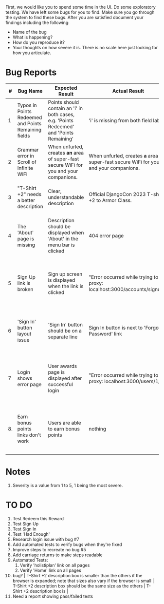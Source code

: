 First, we would like you to spend some time in the UI. Do some exploratory testing. We have left some bugs for you to find. Make sure you go through the system to find these bugs. After you are satisfied document your findings including the following:

- Name of the bug
- What is happening?
- How do you reproduce it?
- Your thoughts on how severe it is. There is no scale here just looking for how you articulate.


# Bug Reports

| # | Bug Name | Expected Result | Actual Result | Steps to Reproduce | Severity¹ | Notes |
|---|----------|----------------|---------------|-------------------|-----------|-------|
| 1 | Typos in Points Redeemed and Points Remaining fields | Points should contain an 'i' in both cases, e.g. 'Points Redeemed' and 'Points Remaining' | 'i' is missing from both field labels | 1. Open the application<br>2. View the home page | 2 | Spelling errors |
| 2 | Grammar error in Scroll of Infinite WiFi | When unfurled, creates **an** area of super-fast secure WiFi for you and your companions. | When unfurled, creates **a** area of super-fast secure WiFi for you and your companions. | 1. Open the application<br>2. View the home page | 4 | Grammar issue |
| 3 | "T-Shirt +2" needs a better description | Clear, understandable description | Official DjangoCon 2023 T-shirt, +2 to Armor Class. | 1. Open the application<br>2. View the home page | 4 | Unclear gaming reference |
| 4 | The 'About' page is missing | Description should be displayed when 'About' in the menu bar is clicked | 404 error page | 1. Open the application<br>2. Click 'About' in the menu bar | 2 | Broken navigation |
| 5 | Sign Up link is broken | Sign up screen is displayed when the link is clicked | "Error occurred while trying to proxy: localhost:3000/accounts/signup/" | **Multiple locations:**<br>1. Home screen menu<br>2. Link on sign up screen | 1 | Makes application unusable |
| 6 | 'Sign In' button layout issue | 'Sign In' button should be on a separate line | Sign In button is next to 'Forgot Password' link | 1. Navigate to login page<br>2. Observe button layout | 4 | Layout/UI issue |
| 7 | Login shows error page | User awards page is displayed after successful login | "Error occurred while trying to proxy: localhost:3000/users/1/" | 1. Open the application<br>2. Enter valid credentials<br>3. Click 'Login' | 1 | Critical - prevents login |
| 8. | Earn bonus points links don't work | Users are able to earn bonus points | nothing | 1. Open the application  2. Click on either 'earn bonus points' link | 2 | Needs discussion with the business to prioritize |
 
# Notes
1. Severity is a value from 1 to 5, 1 being the most severe. 

# TO DO
1. Test Redeem this Reward
1. Test Sign Up
1. Test Sign In
1. Test 'Had Enough'
1. Research login issue with bug #7  
1. Add automated tests to verify bugs when they're fixed
1. Improve steps to recreate no bug #5
1. Add carriage returns to make steps readable
1. Automated Tests:
    1. Verify 'holistiplan' link on all pages
    2. Verify 'Home' link on all pages
1. bug?  | T-Shirt +2 description box is smaller than the others if the browser is expanded; note that sizes also vary if the browser is small | T-Shirt +2 description box should be the same size as the others | T-Shirt +2 description box is |
1. Need a report showing pass/failed tests